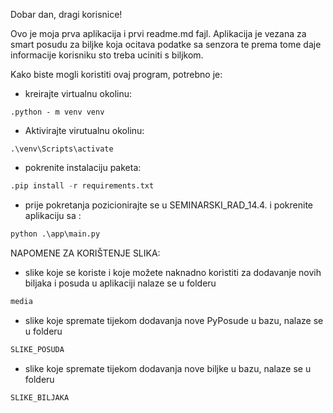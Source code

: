 Dobar dan, dragi korisnice!

Ovo je moja prva aplikacija i prvi readme.md fajl.
Aplikacija je vezana za smart posudu za biljke koja ocitava podatke sa senzora te prema tome daje informacije korisniku sto treba uciniti s biljkom. 

Kako biste mogli koristiti ovaj program,
potrebno je:

- kreirajte virtualnu okolinu:
```shell
.python - m venv venv
```

- Aktivirajte virutualnu okolinu:
```shell
.\venv\Scripts\activate
```
- pokrenite instalaciju paketa:
```python
.pip install -r requirements.txt
```

- prije pokretanja pozicionirajte se u SEMINARSKI_RAD_14.4. i pokrenite aplikaciju sa :
```python
python .\app\main.py
```

NAPOMENE ZA KORIŠTENJE SLIKA:

- slike koje se koriste i koje možete naknadno koristiti za dodavanje novih biljaka i posuda u aplikaciji nalaze se u folderu 
```python
media
```

- slike koje spremate tijekom dodavanja nove PyPosude u bazu, nalaze se u folderu 
```python
SLIKE_POSUDA
```

- slike koje spremate tijekom dodavanja nove biljke u bazu, nalaze se u folderu 
```python
SLIKE_BILJAKA
```



